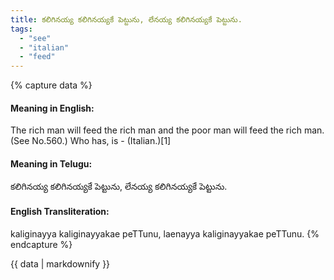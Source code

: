 ```yaml
---
title: కలిగినయ్య కలిగినయ్యకే పెట్టును, లేనయ్య కలిగినయ్యకే పెట్టును.
tags:
  - "see"
  - "italian"
  - "feed"
---
```


{% capture data %}
#### Meaning in English:
The rich man will feed the rich man and the poor man will feed the rich man.
(See No.560.)
Who has, is - (Italian.)[1]

#### Meaning in Telugu:
కలిగినయ్య కలిగినయ్యకే పెట్టును, లేనయ్య కలిగినయ్యకే పెట్టును.

#### English Transliteration:
kaliginayya kaliginayyakae peTTunu, laenayya kaliginayyakae peTTunu.
{% endcapture %}

{{ data | markdownify }}

